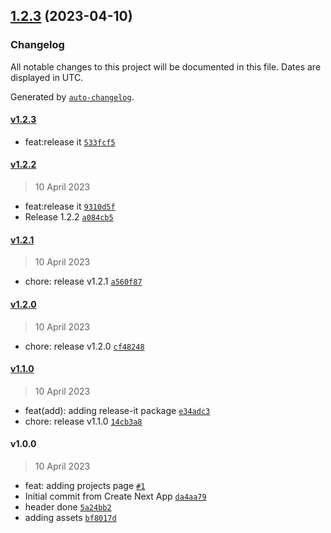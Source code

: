 

## [1.2.3](https://github.com/CahBantul/Next.js-Developer-Portfolio-Starter-Code/compare/v1.2.2...v1.2.3) (2023-04-10)

### Changelog

All notable changes to this project will be documented in this file. Dates are displayed in UTC.

Generated by [`auto-changelog`](https://github.com/CookPete/auto-changelog).

#### [v1.2.3](https://github.com/CahBantul/Next.js-Developer-Portfolio-Starter-Code/compare/v1.2.2...v1.2.3)

- feat:release it [`533fcf5`](https://github.com/CahBantul/Next.js-Developer-Portfolio-Starter-Code/commit/533fcf52aa4921ae730e949cdc4ed1b4098100f2)

#### [v1.2.2](https://github.com/CahBantul/Next.js-Developer-Portfolio-Starter-Code/compare/v1.2.1...v1.2.2)

> 10 April 2023

- feat:release it [`9310d5f`](https://github.com/CahBantul/Next.js-Developer-Portfolio-Starter-Code/commit/9310d5f823c886405777de3a9242d54208ae8db4)
- Release 1.2.2 [`a084cb5`](https://github.com/CahBantul/Next.js-Developer-Portfolio-Starter-Code/commit/a084cb5ba736a8747c5a74b4c209643420d56f14)

#### [v1.2.1](https://github.com/CahBantul/Next.js-Developer-Portfolio-Starter-Code/compare/v1.2.0...v1.2.1)

> 10 April 2023

- chore: release v1.2.1 [`a560f87`](https://github.com/CahBantul/Next.js-Developer-Portfolio-Starter-Code/commit/a560f878a3548291dd2a50cbea2d7e366624d4cd)

#### [v1.2.0](https://github.com/CahBantul/Next.js-Developer-Portfolio-Starter-Code/compare/v1.1.0...v1.2.0)

> 10 April 2023

- chore: release v1.2.0 [`cf48248`](https://github.com/CahBantul/Next.js-Developer-Portfolio-Starter-Code/commit/cf482485dcd5894575f048956b391bc84213753a)

#### [v1.1.0](https://github.com/CahBantul/Next.js-Developer-Portfolio-Starter-Code/compare/v1.0.0...v1.1.0)

> 10 April 2023

- feat(add): adding release-it package [`e34adc3`](https://github.com/CahBantul/Next.js-Developer-Portfolio-Starter-Code/commit/e34adc31ba102d086e51a5264f7d8896f171bb00)
- chore: release v1.1.0 [`14cb3a8`](https://github.com/CahBantul/Next.js-Developer-Portfolio-Starter-Code/commit/14cb3a8cba08e60460c23f3c25f307a9373ed328)

#### v1.0.0

> 10 April 2023

- feat: adding projects page [`#1`](https://github.com/CahBantul/Next.js-Developer-Portfolio-Starter-Code/pull/1)
- Initial commit from Create Next App [`da4aa79`](https://github.com/CahBantul/Next.js-Developer-Portfolio-Starter-Code/commit/da4aa790b6afbfb4db9f84e54ebc7910b76cc96a)
- header done [`5a24bb2`](https://github.com/CahBantul/Next.js-Developer-Portfolio-Starter-Code/commit/5a24bb2b7658097d4cf68811408df37d7c24800a)
- adding assets [`bf8017d`](https://github.com/CahBantul/Next.js-Developer-Portfolio-Starter-Code/commit/bf8017d8989f32db76d0fa45b2d1968b7febba07)